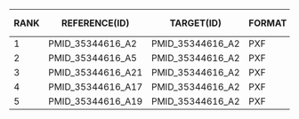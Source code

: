 | RANK | REFERENCE(ID) | TARGET(ID) | FORMAT | LENGTH | WEIGHTED | HAMMING-DISTANCE | DISTANCE-Z-SCORE | DISTANCE-P-VALUE | DISTANCE-Z-SCORE(RAND) | JACCARD-INDEX | JACCARD-Z-SCORE | JACCARD-P-VALUE | REFERENCE-VARS | TARGET-VARS | INTERSECT | INTERSECT-RATE(%) | COMPLETENESS(%) |
|----|-------------|----------|------|------|--------|----------------|----------------|----------------|----------------------|-------------|---------------|---------------|--------------|-----------|---------|-----------------|---------------|
| 1 | PMID_35344616_A2 | PMID_35344616_A2 | PXF |     31 | False |    0 |  -7.235 |    0.0000000 |  -5.5678 |   1.000 |  19.220 |    0.0000000 |     31 |     31 |     31 |   100.00 |   100.00 |
| 2 | PMID_35344616_A5 | PMID_35344616_A2 | PXF |     39 | False |   16 |  -4.143 |    0.0000172 |  -1.1209 |   0.590 |  11.200 |    0.0000000 |     31 |     31 |     23 |    74.19 |    74.19 |
| 3 | PMID_35344616_A21 | PMID_35344616_A2 | PXF |     38 | False |   18 |  -3.756 |    0.0000862 |  -0.3244 |   0.526 |   9.960 |    0.0000000 |     27 |     31 |     20 |    64.52 |    74.07 |
| 4 | PMID_35344616_A17 | PMID_35344616_A2 | PXF |     34 | False |   21 |  -3.177 |    0.0007451 |   1.3720 |   0.382 |   7.146 |    0.0000000 |     16 |     31 |     13 |    41.94 |    81.25 |
| 5 | PMID_35344616_A19 | PMID_35344616_A2 | PXF |     41 | False |   23 |  -2.790 |    0.0026344 |   0.7809 |   0.439 |   8.254 |    0.0000000 |     28 |     31 |     18 |    58.06 |    64.29 |
